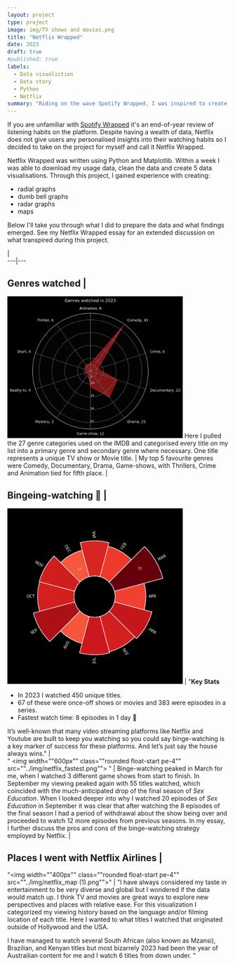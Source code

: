 ```yaml
---
layout: project
type: project
image: img/TV shows and movies.png
title: "Netflix Wrapped"
date: 2023
draft: true
#published: true
labels:
  - Data visualistion
  - Data story
  - Python
  - Netflix
summary: "Riding on the wave Spotify Wrapped, I was inspired to create 5 data visualisations which summarise my Netflix watching habits for 2023."
---
```

If you are unfamiliar with [Spotify Wrapped](https://en.wikipedia.org/wiki/Spotify_Wrapped) it's an end-of-year review of listening habits on the platform. Despite having a wealth of data, Netflix does not give users any personalised insights into their watching habits so I decided to take on the project for myself and call it Netflix Wrapped.

Netflix Wrapped was written using Python and Matplotlib. Within a week I was able to download my usage data, clean the data and create 5 data visualisations. Through this project, I gained experience with creating:
* radial graphs
* dumb bell graphs
* radar graphs
* maps

Below I'll take you through what I did to prepare the data and what findings emerged. See my Netflix Wrapped essay for an extended discussion on what transpired during this project.

  |  
---|---
 ## Genres watched  |  
  <img width="400px" class="rounded float-start pe-4" src="../img/netflix_genres.png">  Here I pulled the 27 genre categories used on the IMDB and categorised every title on my list into a primary genre and secondary genre where necessary. One title represents a unique TV show or Movie title. | My top 5 favourite genres were Comedy, Documentary, Drama, Game-shows, with Thrillers, Crime and Animation tied for fifth place. 
  |  
 ## Bingeing-watching 🍿 |  
  <img width="400px" class="rounded float-start pe-4" src="../img/netflix_radial_plot.png">  | "**Key Stats** 
 - In 2023 I watched 450 unique titles. 
 - 67 of these were once-off shows or movies and 383 were episodes in a series. 
 - Fastest watch time: 8 episodes in 1 day 🏁 
  
 It’s well-known that many video streaming platforms like Netflix and Youtube are built to keep you watching so you could say binge-watching is a key marker of success for these platforms. And let’s just say the house always wins." 
  |  
 " <img width=""600px"" 
 class=""rounded float-start pe-4"" 
 src=""../img/netflix_fastest.png""> " | Binge-watching peaked in March for me, when I watched 3 different game shows from start to finish. In September my viewing peaked again with 55 titles watched, which coincided with the much-anticipated drop of the final season of _Sex Education_. When I looked deeper into why I watched 20 episodes of _Sex Education_ in September it was clear that after watching the 8 episodes of the final season I had a period of withdrawal about the show being over and proceeded to watch 12 more episodes from previous seasons. In my essay, I further discuss the pros and cons of the binge-watching strategy employed by Netflix. 
  |  
 ## Places I went with Netflix Airlines |  
 "<img width=""400px"" 
 class=""rounded float-start pe-4"" 
 src=""../img/netflix_map (1).png"">" | "I have always considered my taste in entertainment to be very diverse and global but I wondered if the data would match up. I think TV and movies are great ways to explore new perspectives and places with relative ease. For this visualization I categorized my viewing history based on the language and/or filming location of each title. Here I wanted to what titles I watched that originated outside of Hollywood and the USA. 
  
 I have managed to watch several South African (also known as Mzansi), Brazilian, and Kenyan titles but most bizarrely 2023 had been the year of Austrailian content for me and I watch 6 titles from down under. " 

